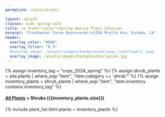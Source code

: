 ```yaml
---
permalink: /sale/shrubs/

layout: splash
classes: wide spring-sale
title: <a href="/sale/">Spring Native Plant Sale</a> 
excerpt: "Freshwater Farms Reserve<br/>5158 Mrytle Ave, Eureka, CA"
header:
  overlay_color: "#000"
  overlay_filter: "0.5"
  #overlay_image: /assets/images/backgrounds/waxy_coneflower2.jpeg
  overlay_image: /assets/images/backgrounds/lupine.jpg
---
```


<!-- Jekyll 3.9 doesnt support and/or in where_exp so we have to do this the messy way -->

{% assign inventory_tag = "cnps_2024_spring" %}
{% assign shrub_plants = site.plants | where_exp:"item",
    "item.category == 'shrub'" %}
{% assign inventory_plants = shrub_plants | where_exp:"item",
    "item.inventory contains inventory_tag" %}

<div class="hours">
    <h4><a href="/sale/all/">All Plants</a> >  Shrubs ({{inventory_plants.size}})</h4>
</div>

{% include plant_list.html 
    plants = inventory_plants
%}

